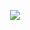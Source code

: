 <p align="center">
  <img src="https://capsule-render.vercel.app/api?&type=waving&color=auto&height=300&section=header&text=capsule%20render&fontSize=90" />
</p>
